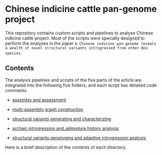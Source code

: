 # Chinese indicine cattle pan-genome project

This repository contains custom scripts and pipelines to analyse Chinese indicine cattle project. Most of the scripts were specially designed to perform the analyses in the paper ```A Chinese indicine pan-genome reveals a wealth of novel structural variants introgressed from other Bos species```.

## Contents
The analysis pipelines and scripts of the five parts of the article are integrated into the following five folders, and each script has detailed code comments.

- [assembly and assessment](https://github.com/Xuelei-Dai/Chinese_indicine_pan-genome_project_scripts_and_piplines/tree/main/01.assembly_and_assessment)

* [multi-assembly graph construction](https://github.com/Xuelei-Dai/Chinese_indicine_pan-genome_project_scripts_and_piplines/tree/main/02.multi-assembly_graph_construction)

* [structural variants generating and characterizing](https://github.com/Xuelei-Dai/Chinese_indicine_pan-genome_project_scripts_and_piplines/tree/main/03.structural_variants_generating_and_characterizing)

* [archaic introgression and_admixture history analysis](https://github.com/Xuelei-Dai/Chinese_indicine_pan-genome_project_scripts_and_piplines/tree/main/04.archaic_introgression_and_admixture_history_analysis)

* [structural variants genotyping and adaptive introgression analysis](https://github.com/Xuelei-Dai/Chinese_indicine_pan-genome_project_scripts_and_piplines/tree/main/05.structural_variants_genotyping_and_adaptive_introgression_analysis)

Here is a brief description of the contents of each directory.
